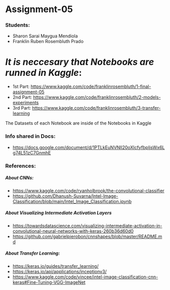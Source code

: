 # Assignment-05
### Students:
- Sharon Sarai Maygua Mendiola
- Franklin Ruben Rosembluth Prado

# *It is neccesary that Notebooks are runned in Kaggle*:
- 1st Part: https://www.kaggle.com/code/franklinrosembluth/1-final-assignment-05
- 2nd Part: https://www.kaggle.com/code/franklinrosembluth/2-models-experiments
- 3rd Part: https://www.kaggle.com/code/franklinrosembluth/3-transfer-learning

The Datasets of each Notebook are inside of the Notebooks in Kaggle

### Info shared in Docs:
- https://docs.google.com/document/d/1PTLkEuNVNll20oXIcfyfbpIjsWx6Lg74L51zC7GnmhE

### References:

##### About CNNs:
- https://www.kaggle.com/code/ryanholbrook/the-convolutional-classifier
- https://github.com/Dhanush-Suvarna/Intel-Image-Classification/blob/main/Intel_Image_Classification.ipynb

##### About Visualizing Intermediate Activation Layers
- https://towardsdatascience.com/visualizing-intermediate-activation-in-convolutional-neural-networks-with-keras-260b36d60d0
- https://github.com/gabrielpierobon/cnnshapes/blob/master/README.md

##### About Transfer Learning:
- https://keras.io/guides/transfer_learning/
- https://keras.io/api/applications/inceptionv3/
- https://www.kaggle.com/code/vincee/intel-image-classification-cnn-keras#Fine-Tuning-VGG-ImageNet
